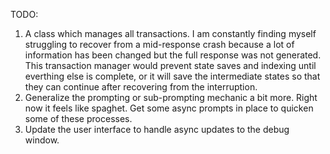 TODO:
1. A class which manages all transactions. I am constantly finding myself struggling to recover from a mid-response crash because a
    lot of information has been changed but the full response was not generated. This transaction manager would prevent state saves and indexing
    until everthing else is complete, or it will save the intermediate states so that they can continue after recovering from the interruption.
2. Generalize the prompting or sub-prompting mechanic a bit more. Right now it feels like spaghet. Get some async prompts in place to quicken some of these processes.
3. Update the user interface to handle async updates to the debug window.
